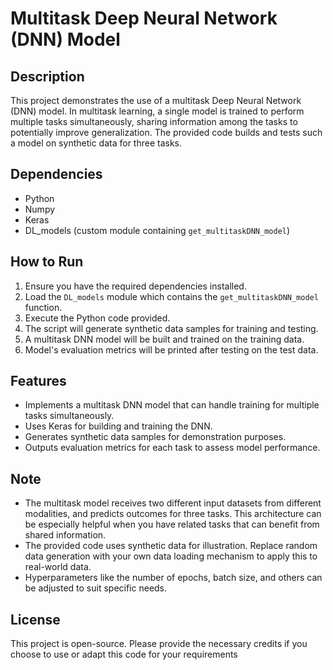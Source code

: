# Multitask Deep Neural Network (DNN) Model

## Description

This project demonstrates the use of a multitask Deep Neural Network (DNN) model. In multitask learning, a single model is trained to perform multiple tasks simultaneously, sharing information among the tasks to potentially improve generalization. The provided code builds and tests such a model on synthetic data for three tasks.

## Dependencies

- Python
- Numpy
- Keras
- DL_models (custom module containing `get_multitaskDNN_model`)

## How to Run

1. Ensure you have the required dependencies installed.
2. Load the `DL_models` module which contains the `get_multitaskDNN_model` function.
3. Execute the Python code provided.
4. The script will generate synthetic data samples for training and testing.
5. A multitask DNN model will be built and trained on the training data.
6. Model's evaluation metrics will be printed after testing on the test data.

## Features

- Implements a multitask DNN model that can handle training for multiple tasks simultaneously.
- Uses Keras for building and training the DNN.
- Generates synthetic data samples for demonstration purposes.
- Outputs evaluation metrics for each task to assess model performance.

## Note

- The multitask model receives two different input datasets from different modalities, and predicts outcomes for three tasks. This architecture can be especially helpful when you have related tasks that can benefit from shared information.
- The provided code uses synthetic data for illustration. Replace random data generation with your own data loading mechanism to apply this to real-world data.
- Hyperparameters like the number of epochs, batch size, and others can be adjusted to suit specific needs.

## License

This project is open-source. Please provide the necessary credits if you choose to use or adapt this code for your requirements
